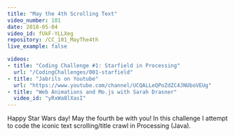 ```yaml
---
title: "May the 4th Scrolling Text"
video_number: 101
date: 2018-05-04
video_id: fUkF-YLLXeg
repository: /CC_101_MayThe4th
live_example: false

videos:
- title: "Coding Challenge #1: Starfield in Processing"
  url: "/CodingChallenges/001-starfield"
- title: "Jabrils on Youtube"
  url: "https://www.youtube.com/channel/UCQALLeQPoZdZC4JNUboVEUg"
- title: "Web Animations and Mo.js with Sarah Drasner"
  video_id: "yRxWa8lXasI"
---
```


Happy Star Wars day! May the fourth be with you! In this challenge I attempt to code the iconic text scrolling/title crawl in Processing (Java).
